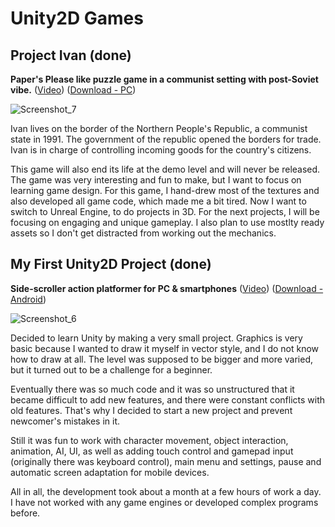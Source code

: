 # Unity2D Games

## Project Ivan (done)

**Paper's Please like puzzle game in a communist setting with post-Soviet vibe.**
([Video](https://youtu.be/dekODOw7d8g)) 
([Download - PC](https://drive.google.com/drive/folders/1vfpJ6Kw9gvRhVKz8MY6fNoo1G2n2XBrK?usp=sharing))

![Screenshot_7](https://github.com/MoodyDan/PetProjects/assets/57444845/91b17b4a-b702-483c-ac13-6f98604da263)

Ivan lives on the border of the Northern People's Republic, a communist state in 1991. The government of the republic opened the borders for trade. Ivan is in charge of controlling incoming goods for the country's citizens.

This game will also end its life at the demo level and will never be released. The game was very interesting and fun to make, but I want to focus on learning game design. For this game, I hand-drew most of the textures and also developed all game code, which made me a bit tired. Now I want to switch to Unreal Engine, to do projects in 3D. For the next projects, I will be focusing on engaging and unique gameplay. I also plan to use mostlty ready assets so I don't get distracted from working out the mechanics.


## My First Unity2D Project (done)

**Side-scroller action platformer for PC & smartphones**
([Video](https://www.youtube.com/watch?v=ioKJjKDkymc)) 
([Download - Android](https://drive.google.com/file/d/17aKqg8v1RGn-aS3RbJwemJ0IoDhFbLKV/view?usp=sharing))

![Screenshot_6](https://github.com/MoodyDan/PetProjects/assets/57444845/a9b1dfcc-97d6-4c3d-9159-b77adb76b726)

Decided to learn Unity by making a very small project. Graphics is very basic because I wanted to draw it myself in vector style, and I do not know how to draw at all. The level was supposed to be bigger and more varied, but it turned out to be a challenge for a beginner. 

Eventually there was so much code and it was so unstructured that it became difficult to add new features, and there were constant conflicts with old features. That's why I decided to start a new project and prevent newcomer's mistakes in it. 

Still it was fun to work with character movement, object interaction, animation, AI, UI, as well as adding touch control and gamepad input (originally there was keyboard control), main menu and settings, pause and automatic screen adaptation for mobile devices.

All in all, the development took about a month at a few hours of work a day. I have not worked with any game engines or developed complex programs before.
